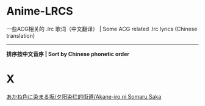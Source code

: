 # Anime-LRCS

一些ACG相关的 .lrc 歌词（中文翻译） | Some ACG related .lrc lyrics (Chinese translation)

----

**排序按中文音序 | Sort by Chinese phonetic order**

# X

[あかね色に染まる坂/夕阳染红的街道/Akane-iro ni Somaru Saka](https://github.com/Little-Data/Anime-LRCS/blob/main/wiki/あかね色に染まる坂.md)


